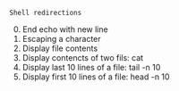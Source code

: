 	Shell redirections
0. End echo with new line
1. Escaping a character
2. Display file contents
3. Display contencts of two fils: cat <file1> <file2>
4. Display last 10 lines of a file: tail -n 10 <file>
5. Display first 10 lines of a file: head -n 10 <file>
